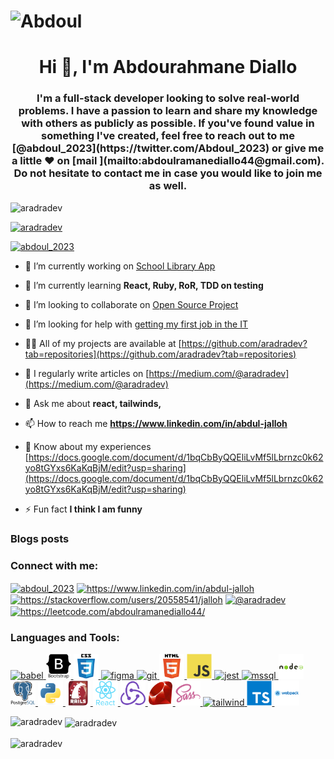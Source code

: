 # ![Abdoul](https://github.com/emicheldev/emicheldev/blob/master/twitter-min.jpg)
<h1 align="center">Hi 👋, I'm Abdourahmane Diallo</h1>
<h3 align="center">I'm a full-stack developer looking to solve real-world problems. I have a passion to learn and share my knowledge with others as publicly as possible. If you've found value in something I've created, feel free to reach out to me [@abdoul_2023](https://twitter.com/Abdoul_2023) or give me a little ♥ on [mail ](mailto:abdoulramanediallo44@gmail.com). Do not hesitate to contact me in case you would like to join me as well.</h3>

<p align="left"> <img src="https://komarev.com/ghpvc/?username=aradradev&label=Profile%20views&color=0e75b6&style=flat" alt="aradradev" /> </p>

<p align="left"> <a href="https://github.com/ryo-ma/github-profile-trophy"><img src="https://github-profile-trophy.vercel.app/?username=aradradev" alt="aradradev" /></a> </p>

<p align="left"> <a href="https://twitter.com/abdoul_2023" target="blank"><img src="https://img.shields.io/twitter/follow/abdoul_2023?logo=twitter&style=for-the-badge" alt="abdoul_2023" /></a> </p>

- 🔭 I’m currently working on [School Library App](https://github.com/aradradev/school-library-app)

- 🌱 I’m currently learning **React, Ruby, RoR, TDD on testing**

- 👯 I’m looking to collaborate on [Open Source Project](https://github.com/aradradev/first-contributions)

- 🤝 I’m looking for help with [getting my first job in the IT](https://www.linkedin.com/in/abdul-jalloh)

- 👨‍💻 All of my projects are available at [https://github.com/aradradev?tab=repositories](https://github.com/aradradev?tab=repositories)

- 📝 I regularly write articles on [https://medium.com/@aradradev](https://medium.com/@aradradev)

- 💬 Ask me about **react, tailwinds,**

- 📫 How to reach me **https://www.linkedin.com/in/abdul-jalloh**

- 📄 Know about my experiences [https://docs.google.com/document/d/1bqCbByQQEliLvMf5lLbrnzc0k62yo8tGYxs6KaKqBjM/edit?usp=sharing](https://docs.google.com/document/d/1bqCbByQQEliLvMf5lLbrnzc0k62yo8tGYxs6KaKqBjM/edit?usp=sharing)

- ⚡ Fun fact **I think I am funny**

### Blogs posts
<!-- BLOG-POST-LIST:START -->
<!-- BLOG-POST-LIST:END -->

<h3 align="left">Connect with me:</h3>
<p align="left">
<a href="https://twitter.com/abdoul_2023" target="blank"><img align="center" src="https://raw.githubusercontent.com/rahuldkjain/github-profile-readme-generator/master/src/images/icons/Social/twitter.svg" alt="abdoul_2023" height="30" width="40" /></a>
<a href="https://linkedin.com/in/https://www.linkedin.com/in/abdul-jalloh" target="blank"><img align="center" src="https://raw.githubusercontent.com/rahuldkjain/github-profile-readme-generator/master/src/images/icons/Social/linked-in-alt.svg" alt="https://www.linkedin.com/in/abdul-jalloh" height="30" width="40" /></a>
<a href="https://stackoverflow.com/users/https://stackoverflow.com/users/20558541/jalloh" target="blank"><img align="center" src="https://raw.githubusercontent.com/rahuldkjain/github-profile-readme-generator/master/src/images/icons/Social/stack-overflow.svg" alt="https://stackoverflow.com/users/20558541/jalloh" height="30" width="40" /></a>
<a href="https://medium.com/@aradradev" target="blank"><img align="center" src="https://raw.githubusercontent.com/rahuldkjain/github-profile-readme-generator/master/src/images/icons/Social/medium.svg" alt="@aradradev" height="30" width="40" /></a>
<a href="https://www.leetcode.com/https://leetcode.com/abdoulramanediallo44/" target="blank"><img align="center" src="https://raw.githubusercontent.com/rahuldkjain/github-profile-readme-generator/master/src/images/icons/Social/leet-code.svg" alt="https://leetcode.com/abdoulramanediallo44/" height="30" width="40" /></a>
</p>

<h3 align="left">Languages and Tools:</h3>
<p align="left"> <a href="https://babeljs.io/" target="_blank" rel="noreferrer"> <img src="https://www.vectorlogo.zone/logos/babeljs/babeljs-icon.svg" alt="babel" width="40" height="40"/> </a> <a href="https://getbootstrap.com" target="_blank" rel="noreferrer"> <img src="https://raw.githubusercontent.com/devicons/devicon/master/icons/bootstrap/bootstrap-plain-wordmark.svg" alt="bootstrap" width="40" height="40"/> </a> <a href="https://www.w3schools.com/css/" target="_blank" rel="noreferrer"> <img src="https://raw.githubusercontent.com/devicons/devicon/master/icons/css3/css3-original-wordmark.svg" alt="css3" width="40" height="40"/> </a> <a href="https://www.figma.com/" target="_blank" rel="noreferrer"> <img src="https://www.vectorlogo.zone/logos/figma/figma-icon.svg" alt="figma" width="40" height="40"/> </a> <a href="https://git-scm.com/" target="_blank" rel="noreferrer"> <img src="https://www.vectorlogo.zone/logos/git-scm/git-scm-icon.svg" alt="git" width="40" height="40"/> </a> <a href="https://www.w3.org/html/" target="_blank" rel="noreferrer"> <img src="https://raw.githubusercontent.com/devicons/devicon/master/icons/html5/html5-original-wordmark.svg" alt="html5" width="40" height="40"/> </a> <a href="https://developer.mozilla.org/en-US/docs/Web/JavaScript" target="_blank" rel="noreferrer"> <img src="https://raw.githubusercontent.com/devicons/devicon/master/icons/javascript/javascript-original.svg" alt="javascript" width="40" height="40"/> </a> <a href="https://jestjs.io" target="_blank" rel="noreferrer"> <img src="https://www.vectorlogo.zone/logos/jestjsio/jestjsio-icon.svg" alt="jest" width="40" height="40"/> </a> <a href="https://www.microsoft.com/en-us/sql-server" target="_blank" rel="noreferrer"> <img src="https://www.svgrepo.com/show/303229/microsoft-sql-server-logo.svg" alt="mssql" width="40" height="40"/> </a> <a href="https://nodejs.org" target="_blank" rel="noreferrer"> <img src="https://raw.githubusercontent.com/devicons/devicon/master/icons/nodejs/nodejs-original-wordmark.svg" alt="nodejs" width="40" height="40"/> </a> <a href="https://www.postgresql.org" target="_blank" rel="noreferrer"> <img src="https://raw.githubusercontent.com/devicons/devicon/master/icons/postgresql/postgresql-original-wordmark.svg" alt="postgresql" width="40" height="40"/> </a> <a href="https://www.python.org" target="_blank" rel="noreferrer"> <img src="https://raw.githubusercontent.com/devicons/devicon/master/icons/python/python-original.svg" alt="python" width="40" height="40"/> </a> <a href="https://rubyonrails.org" target="_blank" rel="noreferrer"> <img src="https://raw.githubusercontent.com/devicons/devicon/master/icons/rails/rails-original-wordmark.svg" alt="rails" width="40" height="40"/> </a> <a href="https://reactjs.org/" target="_blank" rel="noreferrer"> <img src="https://raw.githubusercontent.com/devicons/devicon/master/icons/react/react-original-wordmark.svg" alt="react" width="40" height="40"/> </a> <a href="https://redux.js.org" target="_blank" rel="noreferrer"> <img src="https://raw.githubusercontent.com/devicons/devicon/master/icons/redux/redux-original.svg" alt="redux" width="40" height="40"/> </a> <a href="https://www.ruby-lang.org/en/" target="_blank" rel="noreferrer"> <img src="https://raw.githubusercontent.com/devicons/devicon/master/icons/ruby/ruby-original.svg" alt="ruby" width="40" height="40"/> </a> <a href="https://sass-lang.com" target="_blank" rel="noreferrer"> <img src="https://raw.githubusercontent.com/devicons/devicon/master/icons/sass/sass-original.svg" alt="sass" width="40" height="40"/> </a> <a href="https://tailwindcss.com/" target="_blank" rel="noreferrer"> <img src="https://www.vectorlogo.zone/logos/tailwindcss/tailwindcss-icon.svg" alt="tailwind" width="40" height="40"/> </a> <a href="https://www.typescriptlang.org/" target="_blank" rel="noreferrer"> <img src="https://raw.githubusercontent.com/devicons/devicon/master/icons/typescript/typescript-original.svg" alt="typescript" width="40" height="40"/> </a> <a href="https://webpack.js.org" target="_blank" rel="noreferrer"> <img src="https://raw.githubusercontent.com/devicons/devicon/d00d0969292a6569d45b06d3f350f463a0107b0d/icons/webpack/webpack-original-wordmark.svg" alt="webpack" width="40" height="40"/> </a> </p>

<p><img align="left" src="https://github-readme-stats.vercel.app/api/top-langs?username=aradradev&show_icons=true&locale=en&layout=compact" alt="aradradev" /></p>

<p>&nbsp;<img align="center" src="https://github-readme-stats.vercel.app/api?username=aradradev&show_icons=true&locale=en" alt="aradradev" /></p>

<p><img align="center" src="https://github-readme-streak-stats.herokuapp.com/?user=aradradev&" alt="aradradev" /></p>
